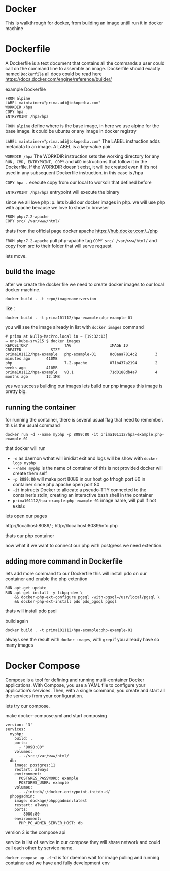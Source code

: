 # Docker

This is walkthrough for docker, from building an image untill run it in docker machine

# Dockerfile

A Dockerfile is a text document that contains all the commands a user could call on the command line to assemble an image.
Dockerfile should exactly named `Dockerfile` all docs could be read here
https://docs.docker.com/engine/reference/builder/

example Dockerfile
```
FROM alpine
LABEL maintainer="prima.adi@tokopedia.com"
WORKDIR /hpa
COPY hpa .
ENTRYPOINT /hpa/hpa
```

`FROM alpine` define where is the base image, in here we use alpine for the base image. it could be ubuntu or any image in docker registry

`LABEL maintainer="prima.adi@tokopedia.com"` The LABEL instruction adds metadata to an image. A LABEL is a key-value pair.

`WORKDIR /hpa` The WORKDIR instruction sets the working directory for any `RUN, CMD, ENTRYPOINT, COPY` and `ADD` instructions that follow it in the Dockerfile. If the WORKDIR doesn’t exist, it will be created even if it’s not used in any subsequent Dockerfile instruction. in this case is /hpa

`COPY hpa .` execute copy from our local to workdir that defined before

`ENTRYPOINT /hpa/hpa` entrypoint will execute the binary

since we all love php :p. lets build our docker images in php. we will use php with apache because we love to show to browser

```
FROM php:7.2-apache
COPY src/ /var/www/html/
```

thats from the official page docker apache https://hub.docker.com/_/php

`FROM php:7.2-apache` pull php-apache tag 
`COPY src/ /var/www/html/` and copy from src to their folder that will serve request

lets move.

## build the image

after we create the docker file we need to create docker images to our local docker machine.

`docker build . -t repo/imagename:version`

like :

`docker build . -t prima101112/hpa-example:php-example-01`

you will see the image already in list with `docker images` command

```
# prima at Nullp-MacPro.local in ~ [19:32:13]
→ uns-kube-srv215 $ docker images
REPOSITORY                TAG                 IMAGE ID            CREATED             SIZE
prima101112/hpa-example   php-example-01      8c0aaa7814c2        3 minutes ago       410MB
php                       7.2-apache          071b437a2194        2 weeks ago         410MB
prima101112/hpa-example   v0.1                71d0188db4a7        4 months ago        12.1MB
```

yes we success building our images
lets build our php images this image is pretty big.

## running the container

for running the container, there is several usual flag that need to remember. this is the usual command 

```
docker run -d --name myphp -p 8089:80 -it prima101112/hpa-example:php-example-01
```

that docker will run
- `-d` as daemon wthat will imidiat exit and logs will be show with `docker logs myphp`
- `--name myphp` is the name of container of this is not provided docker will create them self
- `-p 8089:80` will make port 8089 in our host go trhogh port 80 in container since php apache open port 80
- `-it` instructs Docker to allocate a pseudo-TTY connected to the container’s stdin; creating an interactive bash shell in the container
- `prima101112/hpa-example:php-example-01` image name, will pull if not exists

lets open our pages

http://localhost:8089/ ; http://localhost:8089/info.php

thats our php container

now what if we want to connect our php with postgress
we need extention.

## adding more command in Dockerfile

lets add more command to our Dockerfile this will install pdo on our container and enable the php extention

```
RUN apt-get update
RUN apt-get install -y libpq-dev \
    && docker-php-ext-configure pgsql -with-pgsql=/usr/local/pgsql \
    && docker-php-ext-install pdo pdo_pgsql pgsql
```

thats will install pdo psql

build again 

`docker build . -t prima101112/hpa-example:php-example-01`

always see the result with `docker images`, with `grep` if you already have so many images

# Docker Compose

Compose is a tool for defining and running multi-container Docker applications. With Compose, you use a YAML file to configure your application’s services. Then, with a single command, you create and start all the services from your configuration. 

lets try our compose.

make docker-compose.yml and start composing

```
version: '3'
services:
  myphp:
    build: .
    ports:
      - "8090:80"
    volumes:
      - ./src:/var/www/html/
  db:
    image: postgres:11
    restart: always
    environment:
      POSTGRES_PASSWORD: example
      POSTGRES_USER: example
    volumes:
      - ./initdb/:/docker-entrypoint-initdb.d/
  phppgadmin:
    image: dockage/phppgadmin:latest
    restart: always
    ports:
      - 8080:80
    environment:
      PHP_PG_ADMIN_SERVER_HOST: db
```

version 3 is the compose api

service is list of service in our compose they will share network and could call each other by service name.

`docker compose up -d` -d is for daemon
wait for image pulling and running container
and we have and fully development env